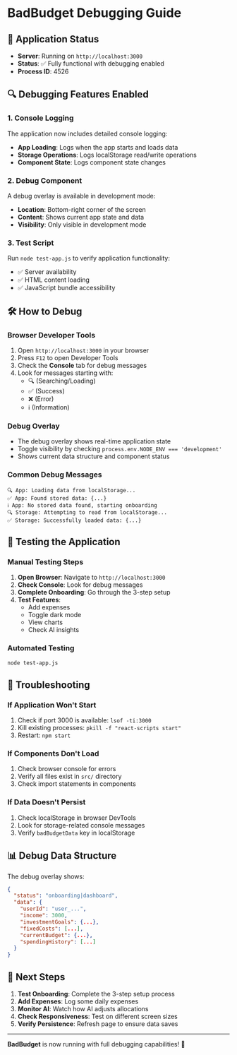 # BadBudget Debugging Guide

## 🚀 Application Status
- **Server**: Running on `http://localhost:3000`
- **Status**: ✅ Fully functional with debugging enabled
- **Process ID**: 4526

## 🔍 Debugging Features Enabled

### 1. Console Logging
The application now includes detailed console logging:
- **App Loading**: Logs when the app starts and loads data
- **Storage Operations**: Logs localStorage read/write operations
- **Component State**: Logs component state changes

### 2. Debug Component
A debug overlay is available in development mode:
- **Location**: Bottom-right corner of the screen
- **Content**: Shows current app state and data
- **Visibility**: Only visible in development mode

### 3. Test Script
Run `node test-app.js` to verify application functionality:
- ✅ Server availability
- ✅ HTML content loading
- ✅ JavaScript bundle accessibility

## 🛠️ How to Debug

### Browser Developer Tools
1. Open `http://localhost:3000` in your browser
2. Press `F12` to open Developer Tools
3. Check the **Console** tab for debug messages
4. Look for messages starting with:
   - 🔍 (Searching/Loading)
   - ✅ (Success)
   - ❌ (Error)
   - ℹ️ (Information)

### Debug Overlay
- The debug overlay shows real-time application state
- Toggle visibility by checking `process.env.NODE_ENV === 'development'`
- Shows current data structure and component status

### Common Debug Messages
```
🔍 App: Loading data from localStorage...
✅ App: Found stored data: {...}
ℹ️ App: No stored data found, starting onboarding
🔍 Storage: Attempting to read from localStorage...
✅ Storage: Successfully loaded data: {...}
```

## 🧪 Testing the Application

### Manual Testing Steps
1. **Open Browser**: Navigate to `http://localhost:3000`
2. **Check Console**: Look for debug messages
3. **Complete Onboarding**: Go through the 3-step setup
4. **Test Features**: 
   - Add expenses
   - Toggle dark mode
   - View charts
   - Check AI insights

### Automated Testing
```bash
node test-app.js
```

## 🔧 Troubleshooting

### If Application Won't Start
1. Check if port 3000 is available: `lsof -ti:3000`
2. Kill existing processes: `pkill -f "react-scripts start"`
3. Restart: `npm start`

### If Components Don't Load
1. Check browser console for errors
2. Verify all files exist in `src/` directory
3. Check import statements in components

### If Data Doesn't Persist
1. Check localStorage in browser DevTools
2. Look for storage-related console messages
3. Verify `badBudgetData` key in localStorage

## 📊 Debug Data Structure

The debug overlay shows:
```json
{
  "status": "onboarding|dashboard",
  "data": {
    "userId": "user_...",
    "income": 3000,
    "investmentGoals": {...},
    "fixedCosts": [...],
    "currentBudget": {...},
    "spendingHistory": [...]
  }
}
```

## 🎯 Next Steps

1. **Test Onboarding**: Complete the 3-step setup process
2. **Add Expenses**: Log some daily expenses
3. **Monitor AI**: Watch how AI adjusts allocations
4. **Check Responsiveness**: Test on different screen sizes
5. **Verify Persistence**: Refresh page to ensure data saves

---

**BadBudget** is now running with full debugging capabilities! 🎉
